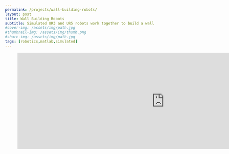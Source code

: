 ```yaml
---
permalink: /projects/wall-building-robots/
layout: post
title: Wall Building Robots
subtitle: Simulated UR3 and UR5 robots work together to build a wall
#cover-img: /assets/img/path.jpg
#thumbnail-img: /assets/img/thumb.png
#share-img: /assets/img/path.jpg
tags: [robotics,matlab,simulated]
---
```


<figure class="video_container">
  <iframe width="960" height="315" src="https://www.youtube.com/embed/7qzXWBPZQF4" title="YouTube video player" frameborder="0" allow="accelerometer; clipboard-write; encrypted-media; gyroscope; picture-in-picture" allowfullscreen></iframe>
</figure>
